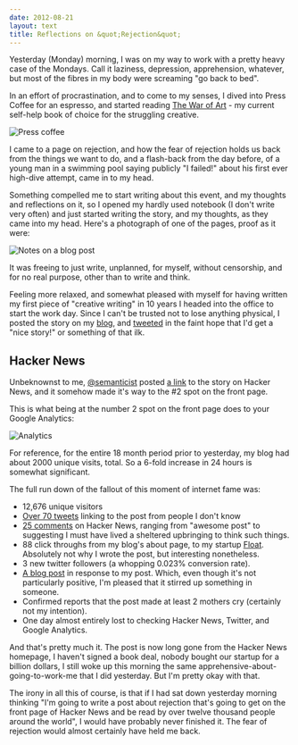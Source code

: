 ```yaml
---
date: 2012-08-21
layout: text
title: Reflections on &quot;Rejection&quot;
---
```


Yesterday (Monday) morning, I was on my way to work with a pretty heavy case of the Mondays. Call it laziness, depression, apprehension, whatever, but most of the fibres in my body were screaming "go back to bed".

In an effort of procrastination, and to come to my senses, I dived into Press Coffee for an espresso, and started reading [The War of Art](http://www.stevenpressfield.com/the-war-of-art/) - my current self-help book of choice for the struggling creative.

![Press coffee](http://assets0.qypecdn.net/uploads/photos/0109/0741/P1012144_gallery2.JPG)

I came to a page on rejection, and how the fear of rejection holds us back from the things we want to do, and a flash-back from the day before, of a young man in a swimming pool saying publicly "I failed!" about his first ever high-dive attempt, came in to my head.

Something compelled me to start writing about this event, and my thoughts and reflections on it, so I opened my hardly used notebook (I don't write very often) and just started writing the story, and my thoughts, as they came into my head. Here's a photograph of one of the pages, proof as it were:

![Notes on a blog post](http://distilleryimage6.s3.amazonaws.com/805c2464eb8a11e1b05e1231380458d1_7.jpg)

It was freeing to just write, unplanned, for myself, without censorship, and for no real purpose, other than to write and think.

Feeling more relaxed, and somewhat pleased with myself for having written my first piece of "creative writing" in 10 years I headed into the office to start the work day. Since I can't be trusted not to lose anything physical, I posted the story on my [blog](http://blog.latentflip.com/post/29820876915/rejection), and [tweeted](https://twitter.com/philip_roberts/status/237490322597371904) in the faint hope that I'd get a "nice story!" or something of that ilk.


## Hacker News

Unbeknownst to me, [@semanticist](http://twitter.com/semanticist) posted [a link](http://news.ycombinator.com/item?id=4406910) to the story on Hacker News, and it somehow made it's way to the #2 spot on the front page.

This is what being at the number 2 spot on the front page does to your Google Analytics:

![Analytics](https://img.skitch.com/20120821-qjfdirdcauwrbue38bt8ny2ibu.jpg)

For reference, for the entire 18 month period prior to yesterday, my blog had about 2000 unique visits, total. So a 6-fold increase in 24 hours is somewhat significant.

The full run down of the fallout of this moment of internet fame was:

* 12,676 unique visitors
* [Over 70 tweets](https://twitter.com/#!/search/realtime/latentflip) linking to the post from people I don't know
* [25 comments](http://news.ycombinator.com/item?id=4406910) on Hacker News, ranging from "awesome post" to suggesting I must have lived a sheltered upbringing to think such things.
* 88 click throughs from my blog's about page, to my startup [Float](http://floatapp.com). Absolutely not why I wrote the post, but interesting nonetheless.
* 3 new twitter followers (a whopping 0.023% conversion rate).
* [A blog post](http://kerr.io/rejection-done-right/) in response to my post. Which, even though it's not particularly positive, I'm pleased that it stirred up something in someone.
* Confirmed reports that the post made at least 2 mothers cry (certainly not my intention).
* One day almost entirely lost to checking Hacker News, Twitter, and Google Analytics.

And that's pretty much it. The post is now long gone from the Hacker News homepage, I haven't signed a book deal, nobody bought our startup for a billion dollars, I still woke up this morning the same apprehensive-about-going-to-work-me that I did yesterday. But I'm pretty okay with that.

The irony in all this of course, is that if I had sat down yesterday morning thinking "I'm going to write a post about rejection that's going to get on the front page of Hacker News and be read by over twelve thousand people around the world", I would have probably never finished it. The fear of rejection would almost certainly have held me back.



